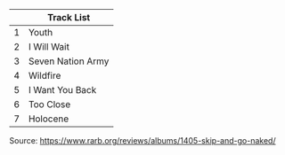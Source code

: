 
|     | Track List        |
| --- | ----------------- |
| 1   | Youth             |
| 2   | I Will Wait       |
| 3   | Seven Nation Army |
| 4   | Wildfire          |
| 5   | I Want You Back   |
| 6   | Too Close         |
| 7   | Holocene          |
Source: https://www.rarb.org/reviews/albums/1405-skip-and-go-naked/ 